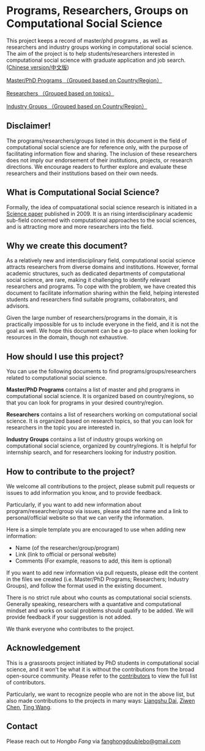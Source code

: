 # Programs, Researchers, Groups on Computational Social Science

This project keeps a record of master/phd programs , as well as researchers and industry groups working in computational social science. The aim of the project is to help students/researchers interested in computational social science with graduate application and job search. ([Chinese version/中文版](https://github.com/fhbzc/program-computational-social-science/blob/main/README_ch.md))

[Master/PhD Programs （Grouped based on Country/Region）](https://github.com/fhbzc/program-computational-social-science/blob/main/programs_en.md)

[Researchers （Grouped based on topics）](https://github.com/fhbzc/program-computational-social-science/blob/main/researcher_en.md)

[Industry Groups （Grouped based on Country/Region）](https://github.com/fhbzc/program-computational-social-science/blob/main/industry_en.md)

## Disclaimer! 

The programs/researchers/groups listed in this document in the field of computational social science are for reference only, with the purpose of facilitating information flow and sharing. The inclusion of these researchers does not imply our endorsement of their institutions, projects, or research directions. We encourage readers to further explore and evaluate these researchers and their institutions based on their own needs.

## What is Computational Social Science?
Formally, the idea of compuatational social science research is initiated in a [Science paper](https://www.science.org/doi/full/10.1126/science.1167742?casa_token=_cfPz3X3Rm4AAAAA%3AVTQelmhEE36GXIJ5nsbpuDQcM_A31Axi8u655kvGG0nGxWIDntiR6YDbKaFdzrMW20OFIdhzmfaiog) published in 2009. It is an rising interdisciplinary academic sub-field concerned with computational approaches to the social sciences, and is attracting more and more researchers into the field.

## Why we create this document?
As a relatively new and interdisciplinary field, computational social science attracts researchers from diverse domains and institutions. However, formal academic structures, such as dedicated departments of computational social science, are rare, making it challenging to identify relevant researchers and programs. To cope with the problem, we have created this document to facilitate information sharing within the field, helping interested students and researchers find suitable programs, collaborators, and advisors.

Given the large number of researchers/programs in the domain, it is practically impossible for us to include everyone in the field, and it is not the goal as well. We hope this document can be a go-to place when looking for resources in the domain, though not exhaustive.

## How should I use this project?
You can use the following documents to find programs/groups/researchers related to computational social science.

**Master/PhD Programs** contains a list of master and phd programs in computational social science. It is organized based on country/regions, so that you can look for programs in your desired country/region. 

**Researchers** contains a list of researchers working on computational social science. It is organized based on research topics, so that you can look for researchers in the topic you are interested in.

**Industry Groups** contains a list of industry groups working on computational social science, organized by country/regions. It is helpful for internship search, and for researchers looking for industry position.

## How to contribute to the project?
We welcome all contributions to the project, please submit pull requests or issues to add information you know, and to provide feedback.

Particularly, if you want to add new information about program/researcher/group via issues, please add the name and a link to personal/official website so that we can verify the information.

Here is a simple template you are encouraged to use when adding new information:

  - Name (of the researcher/group/program)
  - Link (link to official or personal website)
  - Comments (For example, reasons to add, this item is optional)

If you want to add new information via pull requests, please edit the content in the files we created (i.e. Master/PhD Programs; Researchers; Industry Groups), and follow the format used in the existing document.

There is no strict rule about who counts as computational social sciensts. Generally speaking, researchers with a quantative and computational mindset and works on social problems should qualify to be added. We will provide feedback if your suggestion is not added.

We thank everyone who contributes to the project.

## Acknowledgement 
This is a grassroots project initiated by PhD students in computational social science, and it won't be what it is without the contributions from the broad open-source community. Please refer to the [contributors](https://github.com/fhbzc/computational-social-science-program-group-people/graphs/contributors) to view the full list of contributors.

Particularly, we want to recognize people who are not in the above list, but also made contributions to the projects in many ways: [Liangshu Dai](http://sociology.zju.edu.cn/index.php/Teacher/details.html?id=95&tid=19&sid=3), [Ziwen Chen](https://www.gsb.stanford.edu/programs/phd/academic-experience/students/ziwen-chen), [Ting Wang](https://pattern.swarma.org/user/8).

## Contact 
Please reach out to *Hongbo Fang* via fanghongdoublebo@gmail.com



